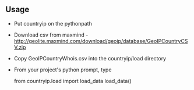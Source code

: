 ## Usage

* Put countryip on the pythonpath
* Download csv from maxmind - http://geolite.maxmind.com/download/geoip/database/GeoIPCountryCSV.zip
* Copy GeoIPCountryWhois.csv into the countryip/load directory
* From your project's python prompt, type

    from countryip.load import load_data
    load\_data()




